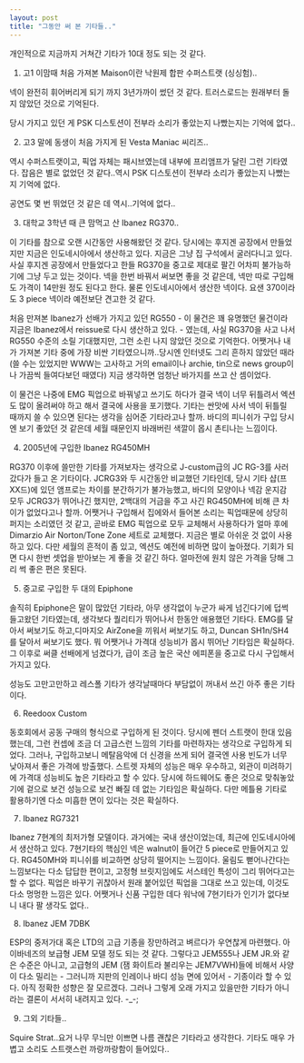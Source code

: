```yaml
---
layout: post
title: "그동안 써 본 기타들.."
---
```


개인적으로 지금까지 거쳐간 기타가 10대 정도 되는 것 같다.

1) 고1 이맘때 처음 가져본 Maison이란 낙원제 합판 수퍼스트랫 (싱싱험)..

넥이 완전히 휘어버리게 되기 까지 3년가까이 썼던 것 같다. 
트러스로드는 원래부터 돌지 않았던 것으로 기억된다.

당시 가지고 있던 게 PSK 디스토션이 전부라 소리가 좋았는지 나빴는지는 기억에 없다..

2) 고3 말에 동생이 처음 가지게 된 Vesta Maniac 씨리즈..

역시 수퍼스트랫이고, 픽업 자체는 패시브였는데 내부에 프리앰프가 달린 그런 기타였다.
잡음은 별로 없었던 것 같다..역시 PSK 디스토션이 전부라 소리가 좋았는지 나빴는지 기억에 없다.

공연도 몇 번 뛰었던 것 같은 데 역시..기억에 없다..

3) 대학교 3학년 때 큰 맘먹고 산 Ibanez RG370..

이 기타를 참으로 오랜 시간동안 사용해왔던 것 같다. 당시에는 후지겐 공장에서 만들었지만 지금은 인도네시아에서 생산하고 있다. 지금은 그냥 집 구석에서 굴러다니고 있다. 사실 후지겐 공장에서 만들었다고 한들 RG370을 중고로 제대로 팔긴 어차피 불가능하기에 그냥 두고 있는 것이다. 넥을 한번 바꿔서 써보면 좋을 것 같은데, 넥만 따로 구입해도 가격이 14만원 정도 된다고 한다. 물론 인도네시아에서 생산한 넥이다. 요샌 370이라도 3 piece 넥이라 예전보단 견고한 것 같다.

처음 만져본 Ibanez가 선배가 가지고 있던 RG550 - 이 물건은 꽤 유명했던 물건이라 지금은 Ibanez에서 reissue로 다시 생산하고 있다. - 였는데, 사실 RG370을 사고 나서 RG550 수준의 소릴 기대했지만, 그런 소린 나지 않았던 것으로 기억한다. 어쨋거나 내가 가져본 기타 중에 가장 비싼 기타였으니까..당시엔 인터넷도 그리 흔하지 않았던 때라 (쓸 수는 있었지만 WWW는 고사하고 거의 email이나 archie, tin으로 news group이나 가끔씩 들여다보던 때였다) 지금 생각하면 엄청난 바가지를 쓰고 산 셈이었다.

이 물건은 나중에 EMG 픽업으로 바꿔넣고 쓰기도 하다가 결국 넥이 너무 뒤틀려서 엑션도 많이 올려써야 하고 해서 결국에 사용을 포기했다. 기타는 싼맛에 사서 넥이 뒤틀릴 때까지 쓸 수 있으면 된다는 생각을 심어준 기타라고나 할까. 바디의 피니쉬가 구입 당시엔 보기 좋았던 것 같은데 세월 때문인지 바래버린 색깔이 몹시 촌티나는 느낌이다.

4) 2005년에 구입한 Ibanez RG450MH

RG370 이후에 쓸만한 기타를 가져보자는 생각으로 J-custom급의 JC RG-3를 사러 갔다가 들고 온 기타이다. JCRG3와 두 시간동안 비교했던 기타인데, 당시 기타 샵(프XX드)에 있던 앰프로는 차이를 분간하기가 불가능했고, 바디의 모양이나 넥감 운지감 모두 JCRG3가 뛰어나긴 했지만, 2백대의 거금을 주고 사긴 RG450MH에 비해 큰 차이가 없었다고나 할까. 어쨋거나 구입해서 집에와서 들어본 소리는 픽업때문에 상당히 퍼지는 소리였던 것 같고, 곧바로 EMG 픽업으로 모두 교체해서 사용하다가 얼마 후에 Dimarzio Air Norton/Tone Zone 세트로 교체했다. 지금은 별로 아쉬운 것 없이 사용하고 있다. 다만 세월의 흔적이 좀 있고, 엑션도 예전에 비하면 많이 높아졌다. 기회가 되면 다시 한번 셋업을 받아보는 게 좋을 것 같긴 하다. 얼마전에 원치 않은 가격을 당해 그리 썩 좋은 편은 못된다.

5) 중고로 구입한 두 대의 Epiphone

솔직히 Epiphone은 말이 많았던 기타라, 아무 생각없이 누군가 싸게 넘긴다기에 덥썩 들고왔던 기타였는데, 생각보다 퀄리티가 뛰어나서 한동안 애용했던 기타다. EMG를 달아서 써보기도 하고,디마지오 AirZone을 끼워서 써보기도 하고, Duncan SH1n/SH4를 달아서 써보기도 했다. 뭐 어쨋거나 가격대 성능비가 몹시 뛰어난 기타임은 확실하다. 그 이후로 써클 선배에게 넘겼다가, 급이 조금 높은 국산 에피폰을 중고로 다시 구입해서 가지고 있다.

성능도 고만고만하고 레스폴 기타가 생각날때마다 부담없이 꺼내서 쓰긴 아주 좋은 기타이다.

6) Reedoox Custom

동호회에서 공동 구매의 형식으로 구입하게 된 것이다. 당시에 펜더 스트랫이 한대 있음 했는데, 그런 컨셉에 조금 더 고급스런 느낌의 기타를 마련하자는 생각으로 구입하게 되었다. 그러나, 구입하고보니 메탈음악에 더 신경을 쓰게 되어 결국엔 사용 빈도가 너무 낮아져서 좋은 가격에 방출했다. 스트렛 자체의 성능은 매우 우수하고, 외관이 미려하기에 가격대 성능비도 높은 기타라고 할 수 있다. 당시에 하드웨어도 좋은 것으로 맞춰놓았기에 겉으로 보건 성능으로 보건 빠질 데 없는 기타임은 확실하다. 다만 메틀용 기타로 활용하기엔 다소 미흡한 면이 있다는 것은 확실하다.

7) Ibanez RG7321

Ibanez 7현계의 최저가형 모델이다. 과거에는 국내 생산이었는데, 최근에 인도네시아에서 생산하고 있다. 7현기타의 핵심인 넥은 walnut이 들어간 5 piece로 만들어지고 있다. RG450MH와 피니쉬를 비교하면 상당히 떨어지는 느낌이다. 울림도 뻗어나간다는 느낌보다는 다소 답답한 편이고, 고정형 브릿지임에도 서스테인 특성이 그리 뛰어다고는 할 수 없다. 픽업은 바꾸기 귀찮아서 원래 붙어있던 픽업을 그대로 쓰고 있는데, 이것도 다소 멍멍한 느낌은 있다. 어쨋거나 신품 구입한 데다 워낙에 7현기타가 인기가 없다보니 내다 팔 생각도 없다..

8) Ibanez JEM 7DBK

ESP의 중저가대 혹은 LTD의 고급 기종을 장만하려고 벼르다가 우연찮게 마련했다. 아이바네즈의 보급형 JEM 모델 정도 되는 것 같다. 그렇다고 JEM555나 JEM JR.와 같은 수준은 아니고, 고급형의 JEM (잼 화이트라 불리우는 JEM7VWH)들에 비해서 사양이 다소 밀리는 - 그러니까 지판의 인레이나 바디 성능 면에 있어서 - 기종이라 할 수 있다. 아직 정확한 성향은 잘 모르겠다. 그러나 그렇게 오래 가지고 있을만한 기타가 아니라는 결론이 서서히 내려지고 있다. -_-;

9) 그외 기타들..

Squire Strat..요거 나무 무늬만 이쁘면 나름 괜찮은 기타라고 생각한다. 기타도 매우 가볍고 소리도 스트랫스런 까랑까랑함이 들어있다..



